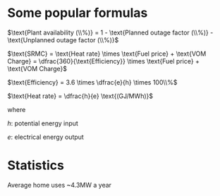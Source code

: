 
# Some popular formulas


$\text{Plant availability (\\%)} = 1 - \text{Planned outage factor (\\%)} - \text{Unplanned outage factor (\\%)}$

$\text{SRMC} = \text{Heat rate} \times \text{Fuel price} + \text{VOM Charge} = \dfrac{360}{\text{Efficiency}} \times \text{Fuel price} + \text{VOM Charge}$

$\text{Efficiency} = 3.6 \times \dfrac{e}{h} \times 100\\%$

$\text{Heat rate} = \dfrac{h}{e} \text{(GJ/MWh)}$

where 

$h$: potential energy input

$e$: electrical energy output

# Statistics

Average home uses ~4.3MW a year
